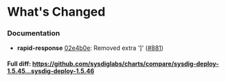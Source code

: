 # What's Changed

### Documentation
- **rapid-response** [02e4b0e](https://github.com/sysdiglabs/charts/commit/02e4b0eefc19767ffc4bdfcaad6724a602c2ba37): Removed extra ']' ([#881](https://github.com/sysdiglabs/charts/issues/881))

#### Full diff: https://github.com/sysdiglabs/charts/compare/sysdig-deploy-1.5.45...sysdig-deploy-1.5.46
